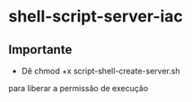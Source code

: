 # shell-script-server-iac

## Importante

- Dê chmod +x script-shell-create-server.sh 

para liberar a permissão de execução

